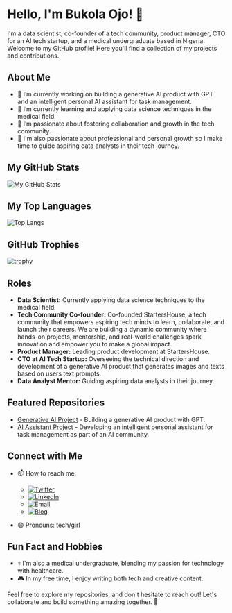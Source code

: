 # Hello, I'm Bukola Ojo! 👋

I'm a data scientist, co-founder of a tech community, product manager, CTO for an AI tech startup, and a medical undergraduate based in Nigeria. 
Welcome to my GitHub profile! Here you'll find a collection of my projects and contributions.

## About Me

- 🔭 I’m currently working on building a generative AI product with GPT and an intelligent personal AI assistant for task management.
- 🌱 I’m currently learning and applying data science techniques in the medical field.
- 👯 I’m passionate about fostering collaboration and growth in the tech community.
- 💼 I'm also passionate about professional and personal growth so I make time to guide aspiring data analysts in their tech journey.


## My GitHub Stats

![My GitHub Stats](https://github-readme-stats.vercel.app/api?username=sophee426&show_icons=true&count_private=true&hide=contribs,prs)

## My Top Languages

![Top Langs](https://github-readme-stats.vercel.app/api/top-langs/?username=sophee426&layout=compact)

## GitHub Trophies

[![trophy](https://github-profile-trophy.vercel.app/?username=sophee426)](https://github.com/ryo-ma/github-profile-trophy)

## Roles

- **Data Scientist:** Currently applying data science techniques to the medical field.
- **Tech Community Co-founder:** Co-founded StartersHouse, a tech community that empowers aspiring tech minds to learn, collaborate, and launch their careers. We are building a dynamic community where hands-on projects, mentorship, and real-world challenges spark innovation and empower you to make a global impact.
- **Product Manager:** Leading product development at StartersHouse.
- **CTO at AI Tech Startup:** Overseeing the technical direction and development of a generative AI product that generates images and texts based on users text prompts.
- **Data Analyst Mentor:** Guiding aspiring data analysts in their journey.

## Featured Repositories

- [Generative AI Project](https://github.com/sophee426/generative-ai-project) - Building a generative AI product with GPT.
- [AI Assistant Project](https://github.com/sophee426/ai-assistant) - Developing an intelligent personal assistant for task management as part of an AI community.

## Connect with Me

- 📫 How to reach me:
  - [![Twitter](https://img.shields.io/badge/Twitter-%40sophee_x0-blue)](https://twitter.com/sophee_x0)
  - [![LinkedIn](https://img.shields.io/badge/LinkedIn-Bukola%20Ojo-blue)](https://linkedin.com/in/bukola-ojo)
  - [![Email](https://img.shields.io/badge/Email-bukkyojo60%40gmail.com-orange)](mailto:bukkyojo60@gmail.com)
  - [![Blog](https://img.shields.io/badge/Blog-Hashnode-brightgreen)](https://bukola-ojo.hashnode.dev/)

- 😄 Pronouns: tech/girl

## Fun Fact and Hobbies

- ⚕️ I'm also a medical undergraduate, blending my passion for technology with healthcare.
- 🎮 In my free time, I enjoy writing both tech and creative content.

Feel free to explore my repositories, and don't hesitate to reach out! Let's collaborate and build something amazing together. 🚀
